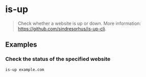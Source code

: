 # is-up

> Check whether a website is up or down. More information: <https://github.com/sindresorhus/is-up-cli>.

## Examples

### Check the status of the specified website

```bash
is-up example.com
```

